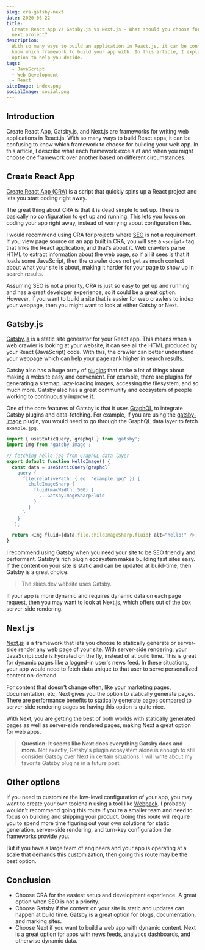 ```yaml
---
slug: cra-gatsby-next
date: 2020-06-22
title:
  Create React App vs Gatsby.js vs Next.js - What should you choose for your
  next project?
description:
  With so many ways to build an application in React.js, it can be confusing to
  know which framework to build your app with. In this article, I explain each
  option to help you decide.
tags:
  - JavaScript
  - Web Development
  - React
siteImage: index.png
socialImage: social.png
---
```


## Introduction

Create React App, Gatsby.js, and Next.js are frameworks for writing web
applications in React.js. With so many ways to build React apps, it can be
confusing to know which framework to choose for building your web app. In this
article, I describe what each framework excels at and when you might choose one
framework over another based on different circumstances.

## Create React App

[Create React App (CRA)](https://github.com/facebook/create-react-app) is a
script that quickly spins up a React project and lets you start coding right
away.

The great thing about CRA is that it is dead simple to set up. There is
basically no configuration to get up and running. This lets you focus on coding
your app right away, instead of worrying about configuration files.

I would recommend using CRA for projects where
[SEO](https://en.wikipedia.org/wiki/Search_engine_optimization) is not a
requirement. If you view page source on an app built in CRA, you will see a
`<script>` tag that links the React application, and that's about it. Web
crawlers parse HTML to extract information about the web page, so if all it sees
is that it loads some JavaScript, then the crawler does not get as much context
about what your site is about, making it harder for your page to show up in
search results.

Assuming SEO is not a priority, CRA is just so easy to get up and running and
has a great developer experience, so it could be a great option. However, if you
want to build a site that is easier for web crawlers to index your webpage, then
you might want to look at either Gatsby or Next.

## Gatsby.js

[Gatsby.js](https://www.gatsbyjs.org/) is a static site generator for your React
app. This means when a web crawler is looking at your website, it can see all
the HTML produced by your React (JavaScript) code. With this, the crawler can
better understand your webpage which can help your page rank higher in search
results.

Gatsby also has a huge array of [plugins](https://www.gatsbyjs.org/plugins/)
that make a lot of things about making a website easy and convenient. For
example, there are plugins for generating a sitemap, lazy-loading images,
accessing the filesystem, and so much more. Gatsby also has a great community
and ecosystem of people working to continuously improve it.

One of the core features of Gatsby is that it uses
[GraphQL](https://www.gatsbyjs.org/docs/graphql/) to integrate Gatsby plugins
and data-fetching. For example, if you are using the
[gatsby-image](https://www.gatsbyjs.org/packages/gatsby-image/) plugin, you
would need to go through the GraphQL data layer to fetch `example.jpg`.

```javascript
import { useStaticQuery, graphql } from 'gatsby';
import Img from 'gatsby-image';

// fetching hello.jpg from GraphQL data layer
export default function HelloImage() {
  const data = useStaticQuery(graphql`
    query {
      file(relativePath: { eq: "example.jpg" }) {
        childImageSharp {
          fluid(maxWidth: 500) {
            ...GatsbyImageSharpFluid
          }
        }
      }
    }
  `);

  return <Img fluid={data.file.childImageSharp.fluid} alt="hello!" />;
}
```

I recommend using Gatsby when you need your site to be SEO friendly and
performant. Gatsby's rich plugin ecosystem makes building fast sites easy. If
the content on your site is static and can be updated at build-time, then Gatsby
is a great choice.

> The skies.dev website uses Gatsby.

If your app is more dynamic and requires dynamic data on each page request, then
you may want to look at Next.js, which offers out of the box server-side
rendering.

## Next.js

[Next.js](https://nextjs.org/) is a framework that lets you choose to statically
generate or server-side render any web page of your site. With server-side
rendering, your JavaScript code is hydrated on the fly, instead of at build
time. This is great for dynamic pages like a logged-in user's news feed. In
these situations, your app would need to fetch data unique to that user to serve
personalized content on-demand.

For content that doesn't change often, like your marketing pages, documentation,
etc, Next gives you the option to statically generate pages. There are
performance benefits to statically generate pages compared to server-side
rendering pages so having this option is quite nice.

With Next, you are getting the best of both worlds with statically generated
pages as well as server-side rendered pages, making Next a great option for web
apps.

> **Question: It seems like Next does everything Gatsby does and more.** Not
> exactly, Gatsby's plugin ecosystem alone is enough to still consider Gatsby
> over Next in certain situations. I will write about my favorite Gatsby plugins
> in a future post.

## Other options

If you need to customize the low-level configuration of your app, you may want
to create your own toolchain using a tool like
[Webpack](https://webpack.js.org/). I probably wouldn't recommend going this
route if you're a smaller team and need to focus on building and shipping your
product. Going this route will require you to spend more time figuring out your
own solutions for static generation, server-side rendering, and turn-key
configuration the frameworks provide you.

But if you have a large team of engineers and your app is operating at a scale
that demands this customization, then going this route may be the best option.

## Conclusion

- Choose CRA for the easiest setup and development experience. A great option
  when SEO is not a priority.
- Choose Gatsby if the content on your site is static and updates can happen at
  build time. Gatsby is a great option for blogs, documentation, and marking
  sites.
- Choose Next if you want to build a web app with dynamic content. Next is a
  great option for apps with news feeds, analytics dashboards, and otherwise
  dynamic data.
